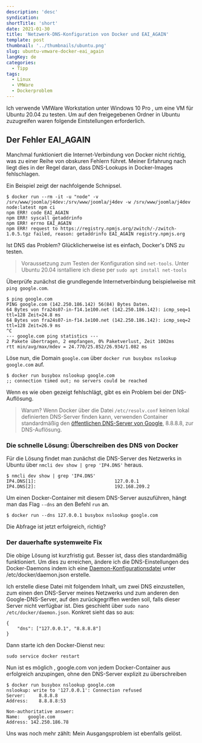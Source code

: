 ```yaml
---
description: 'desc'
syndication:
shortTitle: 'short'
date: 2021-01-30
title: 'Netzwerk-DNS-Konfiguration von Docker und EAI_AGAIN'
template: post
thumbnail: '../thumbnails/ubuntu.png'
slug: ubuntu-vmware-docker-eai_again
langKey: de
categories:
  - Tipp
tags:
  - Linux
  - VMWare
  - Dockerproblem
---
```


Ich verwende VMWare Workstation unter Windows 10 Pro , um eine VM für Ubuntu 20.04 zu testen. Um auf den freigegebenen Ordner in Ubuntu zuzugreifen waren folgende Eintstellungen erforderlich.

## Der Fehler EAI_AGAIN

Manchmal funktioniert die Internet-Verbindung von Docker nicht richtig, was zu einer Reihe von obskuren Fehlern führet. Meiner Erfahrung nach liegt dies in der Regel daran, dass DNS-Lookups in Docker-Images fehlschlagen.

Ein Beispiel zeigt der nachfolgende Schnipsel.

```
$ docker run --rm -it -u "node" -v /srv/www/joomla/j4dev:/srv/www/joomla/j4dev -w /srv/www/joomla/j4dev node:latest npm ci
npm ERR! code EAI_AGAIN
npm ERR! syscall getaddrinfo
npm ERR! errno EAI_AGAIN
npm ERR! request to https://registry.npmjs.org/zwitch/-/zwitch-1.0.5.tgz failed, reason: getaddrinfo EAI_AGAIN registry.npmjs.org
```

Ist DNS das Problem?
Glücklicherweise ist es einfach, Docker's DNS zu testen.

> Voraussetzung zum Testen der Konfiguration sind `net-tools`. Unter Ubuntu 20.04 isntalliere ich diese per `sudo apt install net-tools`

Überprüfe zunächst die grundlegende Internetverbindung beispielweise mit `ping google.com`.

```
$ ping google.com
PING google.com (142.250.186.142) 56(84) Bytes Daten.
64 Bytes von fra24s07-in-f14.1e100.net (142.250.186.142): icmp_seq=1 ttl=128 Zeit=24.8 ms
64 Bytes von fra24s07-in-f14.1e100.net (142.250.186.142): icmp_seq=2 ttl=128 Zeit=26.9 ms
^C
--- google.com ping statistics ---
2 Pakete übertragen, 2 empfangen, 0% Paketverlust, Zeit 1002ms
rtt min/avg/max/mdev = 24.770/25.852/26.934/1.082 ms
```

Löse nun, die Domain `google.com` über `docker run busybox nslookup google.com` auf.

```
$ docker run busybox nslookup google.com
;; connection timed out; no servers could be reached
```

Wenn es wie oben gezeigt fehlschlägt, gibt es ein Problem bei der DNS-Auflösung.

> Warum? Wenn Docker über die Datei `/etc/resolv.conf` keinen lokal definierten DNS-Server finden kann, verwenden Container standardmäßig den [öffentlichen DNS-Server von Google](https://developers.google.com/speed/public-dns/), 8.8.8.8, zur DNS-Auflösung.

### Die schnelle Lösung: Überschreiben des DNS von Docker

Für die Lösung findet man zunächst die DNS-Server des Netzwerks in Ubuntu über `nmcli dev show | grep 'IP4.DNS'` heraus.

```
$ nmcli dev show | grep 'IP4.DNS'
IP4.DNS[1]:                             127.0.0.1
IP4.DNS[2]:                             192.168.209.2
```

Um einen Docker-Container mit diesem DNS-Server auszuführen, hängt man das Flag `--dns` an den Befehl `run` an.

```
$ docker run --dns 127.0.0.1 busybox nslookup google.com
```

Die Abfrage ist jetzt erfolgreich, richtig?

### Der dauerhafte systemweite Fix

Die obige Lösung ist kurzfristig gut. Besser ist, dass dies standardmäßig funktioniert.
Um dies zu erreichen, ändere ich die DNS-Einstellungen des Docker-Daemons indem ich eine [Daemon-Konfigurationsdatei](https://docs.docker.com/engine/reference/commandline/dockerd/#/daemon-configuration-file) unter /etc/docker/daemon.json erstelle.

Ich erstelle diese Datei mit folgendem Inhalt, um zwei DNS einzustellen, zum einen den DNS-Server meines Netzwerks und zum anderen den Google-DNS-Server, auf den zurückgegriffen werden soll, falls dieser Server nicht verfügbar ist. Dies geschieht über `sudo nano /etc/docker/daemon.json`. Konkret sieht das so aus:

```
{
    "dns": ["127.0.0.1", "8.8.8.8"]
}
```

Dann starte ich den Docker-Dienst neu:

```
sudo service docker restart
```

Nun ist es möglich , google.com von jedem Docker-Container aus erfolgreich anzupingen, ohne den DNS-Server explizit zu überschreiben

```
$ docker run busybox nslookup google.com
nslookup: write to '127.0.0.1': Connection refused
Server:		8.8.8.8
Address:	8.8.8.8:53

Non-authoritative answer:
Name:	google.com
Address: 142.250.186.78
```

Uns was noch mehr zählt: Mein Ausgangsproblem ist ebenfalls gelöst.
